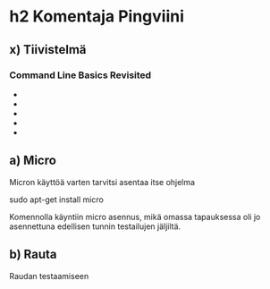 # h2 Komentaja Pingviini

## x) Tiivistelmä

### Command Line Basics Revisited

-
-
-
-
-

## a) Micro
Micron käyttöä varten tarvitsi asentaa itse ohjelma

  sudo apt-get install micro

Komennolla käyntiin micro asennus, mikä omassa tapauksessa oli jo asennettuna edellisen tunnin testailujen jäljiltä.

## b) Rauta

Raudan testaamiseen 
